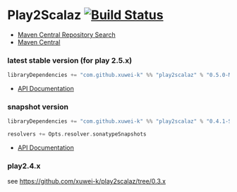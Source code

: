 # Play2Scalaz [![Build Status](https://secure.travis-ci.org/xuwei-k/play2scalaz.png?branch=master)](http://travis-ci.org/xuwei-k/play2scalaz)

- [Maven Central Repository Search](http://search.maven.org/#search%7Cga%7C1%7Cg%3A%22com.github.xuwei-k%22)
- [Maven Central](http://repo1.maven.org/maven2/com/github/xuwei-k/)

### latest stable version (for play 2.5.x)

```scala
libraryDependencies += "com.github.xuwei-k" %% "play2scalaz" % "0.5.0-M1"
```

- [API Documentation](https://oss.sonatype.org/service/local/repositories/releases/archive/com/github/xuwei-k/play2scalaz_2.11/0.5.0-M1/play2scalaz_2.11-0.5.0-M1-javadoc.jar/!/index.html)

### snapshot version

```scala
libraryDependencies += "com.github.xuwei-k" %% "play2scalaz" % "0.4.1-SNAPSHOT"

resolvers += Opts.resolver.sonatypeSnapshots
```
- [API Documentation](https://oss.sonatype.org/service/local/repositories/snapshots/archive/com/github/xuwei-k/play2scalaz_2.11/0.4.1-SNAPSHOT/play2scalaz_2.11-0.4.1-SNAPSHOT-javadoc.jar/!/index.html)


### play2.4.x

see <https://github.com/xuwei-k/play2scalaz/tree/0.3.x>
